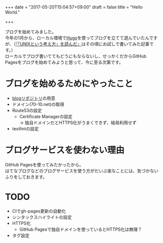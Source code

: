+++
date = "2017-05-20T15:04:57+09:00"
draft = false
title = "Hello World."

+++

ブログを始めてみました。  
今年の1月から、ローカル環境で[Hugo](https://github.com/spf13/hugo)を使ってブログを立てて遊んでいたんですが、（[『「UNIXという考え方」を読んだ』](/2017/01/29/unix-philosophy/)はその頃にお試しで書いてみた記事です。）  
ローカルでブログ書いててもどうにもならないし、せっかくだからGitHub Pagesをブログを始めてみようと思って、今に至る次第です。

# ブログを始めるためにやったこと

- [blogリポジトリ](https://github.com/70-10/blog)の用意
- ドメイン(70-10.net)の取得
- Route53の設定
  - Certificate Managerの設定  
    → 独自ドメインだとHTTPS化がうまくできず、結局利用せず
- textlintの設定

# ブログサービスを使わない理由

GitHub Pagesを使ってみたかったから。  
はてなブログなどのブログサービスを使う方がだいぶ楽なことには、気づかないふりをしておきます。

# TODO

- CIでgh-pages更新の自動化
- シンタックスハイライトの設定
- HTTPS化
  - GitHub Pagesで独自ドメインを使っているとHTTPS化は無理？
- タグ設定

